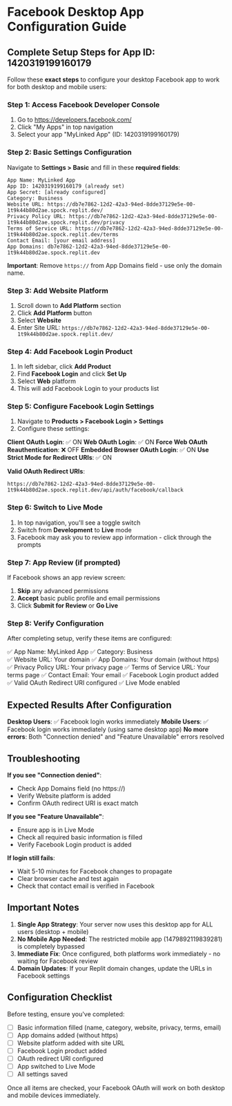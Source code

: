 # Facebook Desktop App Configuration Guide

## Complete Setup Steps for App ID: 1420319199160179

Follow these **exact steps** to configure your desktop Facebook app to work for both desktop and mobile users:

### Step 1: Access Facebook Developer Console
1. Go to https://developers.facebook.com/
2. Click "My Apps" in top navigation
3. Select your app "MyLinked App" (ID: 1420319199160179)

### Step 2: Basic Settings Configuration
Navigate to **Settings > Basic** and fill in these **required fields**:

```
App Name: MyLinked App
App ID: 1420319199160179 (already set)
App Secret: [already configured]
Category: Business
Website URL: https://db7e7862-12d2-42a3-94ed-8dde37129e5e-00-1t9k44b80d2ae.spock.replit.dev/
Privacy Policy URL: https://db7e7862-12d2-42a3-94ed-8dde37129e5e-00-1t9k44b80d2ae.spock.replit.dev/privacy
Terms of Service URL: https://db7e7862-12d2-42a3-94ed-8dde37129e5e-00-1t9k44b80d2ae.spock.replit.dev/terms
Contact Email: [your email address]
App Domains: db7e7862-12d2-42a3-94ed-8dde37129e5e-00-1t9k44b80d2ae.spock.replit.dev
```

**Important**: Remove `https://` from App Domains field - use only the domain name.

### Step 3: Add Website Platform
1. Scroll down to **Add Platform** section
2. Click **Add Platform** button
3. Select **Website**
4. Enter Site URL: `https://db7e7862-12d2-42a3-94ed-8dde37129e5e-00-1t9k44b80d2ae.spock.replit.dev/`

### Step 4: Add Facebook Login Product
1. In left sidebar, click **Add Product**
2. Find **Facebook Login** and click **Set Up**
3. Select **Web** platform
4. This will add Facebook Login to your products list

### Step 5: Configure Facebook Login Settings
1. Navigate to **Products > Facebook Login > Settings**
2. Configure these settings:

**Client OAuth Login**: ✅ ON
**Web OAuth Login**: ✅ ON
**Force Web OAuth Reauthentication**: ❌ OFF
**Embedded Browser OAuth Login**: ✅ ON
**Use Strict Mode for Redirect URIs**: ✅ ON

**Valid OAuth Redirect URIs**:
```
https://db7e7862-12d2-42a3-94ed-8dde37129e5e-00-1t9k44b80d2ae.spock.replit.dev/api/auth/facebook/callback
```

### Step 6: Switch to Live Mode
1. In top navigation, you'll see a toggle switch
2. Switch from **Development** to **Live** mode
3. Facebook may ask you to review app information - click through the prompts

### Step 7: App Review (if prompted)
If Facebook shows an app review screen:
1. **Skip** any advanced permissions
2. **Accept** basic public profile and email permissions
3. Click **Submit for Review** or **Go Live**

### Step 8: Verify Configuration
After completing setup, verify these items are configured:

✅ App Name: MyLinked App
✅ Category: Business  
✅ Website URL: Your domain
✅ App Domains: Your domain (without https)
✅ Privacy Policy URL: Your privacy page
✅ Terms of Service URL: Your terms page
✅ Contact Email: Your email
✅ Facebook Login product added
✅ Valid OAuth Redirect URI configured
✅ Live Mode enabled

## Expected Results After Configuration

**Desktop Users**: ✅ Facebook login works immediately
**Mobile Users**: ✅ Facebook login works immediately (using same desktop app)
**No more errors**: Both "Connection denied" and "Feature Unavailable" errors resolved

## Troubleshooting

**If you see "Connection denied"**:
- Check App Domains field (no https://)
- Verify Website platform is added
- Confirm OAuth redirect URI is exact match

**If you see "Feature Unavailable"**:
- Ensure app is in Live Mode
- Check all required basic information is filled
- Verify Facebook Login product is added

**If login still fails**:
- Wait 5-10 minutes for Facebook changes to propagate
- Clear browser cache and test again
- Check that contact email is verified in Facebook

## Important Notes

1. **Single App Strategy**: Your server now uses this desktop app for ALL users (desktop + mobile)
2. **No Mobile App Needed**: The restricted mobile app (1479892119839281) is completely bypassed
3. **Immediate Fix**: Once configured, both platforms work immediately - no waiting for Facebook review
4. **Domain Updates**: If your Replit domain changes, update the URLs in Facebook settings

## Configuration Checklist

Before testing, ensure you've completed:
- [ ] Basic information filled (name, category, website, privacy, terms, email)
- [ ] App domains added (without https)
- [ ] Website platform added with site URL
- [ ] Facebook Login product added
- [ ] OAuth redirect URI configured
- [ ] App switched to Live Mode
- [ ] All settings saved

Once all items are checked, your Facebook OAuth will work on both desktop and mobile devices immediately.